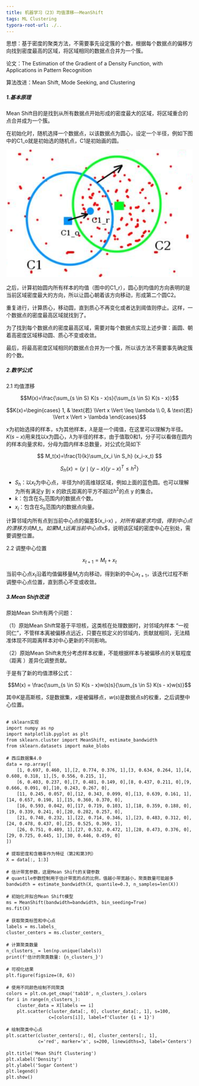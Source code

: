 ```yaml
---
title: 机器学习（23）均值漂移——MeanShift
tags: ML Clustering
typora-root-url: ./..
---
```


思想：基于密度的聚类方法，不需要事先设定簇的个数，根据每个数据点的偏移方向找到密度最高的区域，将区域相同的数据点合并为一个簇。

<!--more-->

论文：The Estimation of the Gradient of a Density Function, with Applications in Pattern Recognition

算法改进：Mean Shift, Mode Seeking, and Clustering

##### 1.基本原理

Mean Shift目的是找到从所有数据点开始形成的密度最大的区域，将区域重合的点合并成为一个簇。

在初始化时，随机选择一个数据点，以该数据点为圆心，设定一个半径，例如下图中的C1_o就是初始选的随机点，C1是初始画的圆。

![](/assets/images/MeanShift/one.png)

之后，计算初始圆内所有样本的均值（图中的C1_r），圆心到均值的方向表明的是当前区域密度最大的方向，所以让圆心朝着该方向移动，形成第二个圆C2。

重复进行，计算质心，移动圆，直到质心不再变化或者达到阈值则停止。这样，一个数据点的密度最高区域就找到了。

为了找到每个数据点的密度最高区域，需要对每个数据点实现上述步骤：画圆、朝着高密度区域移动圆、质心不变或收敛。

最后，将最高密度区域相同的数据点合并为一个簇，所以该方法不需要事先确定簇的个数。

##### 2.数学公式

2.1 均值漂移

$$M(x)=\frac{\sum_{s \in S} K(s - x)s}{\sum_{s \in S} K(s - x)}$$

$$K(x)=\begin{cases} 1, & \text{若} \Vert x \Vert \leq \lambda \\ 0, & \text{若} \Vert x \Vert > \lambda \end{cases}$$

x为初始选择的样本，s为其他样本，$\lambda$是是一个阈值，在这里可以理解为半径。$K(s - x)$用来找以x为圆心，$\lambda$为半径的样本，由于值取0和1，分子可以看做在圆内的样本向量求和，分母为圆内样本总数量，对公式化简如下

$$ M_t(x)=\frac{1}{k}\sum_{x_i \in S_h} (x_i-x_t) $$

$$S_h(x) = \left\{ y \mid (y - x)(y - x)^T \leqslant h^2 \right\}$$

- $S_h$：以$x_t$为中心点，半径为h的高维球区域，例如上面的蓝色圆。也可以理解为所有满足y 到 x 的欧氏距离的平方不超过$h^2$的点 y 的集合。
- $k$：包含在$S_h$范围内的数据点个数。
- $x_i$：包含在$S_h$范围内的数据点向量。

计算邻域内所有点到当前中心点的偏差$(x_i-x) $，对所有偏差求均值，得到中心点的漂移方向$M_t$。如果$M_t$远离当前中心点$x$，说明该区域的密度中心在别处，需要调整位置。

2.2 调整中心位置

$$x_{t+1}=M_t+x_t$$

当前中心点$x_t$沿着均值偏移量$M_t$方向移动，得到新的中心$x_{t+1}$，该迭代过程不断调整中心点位置，直到质心不变或收敛。

##### 3.Mean Shift改进

原始Mean Shift有两个问题：

（1）原始Mean Shift常基于平坦核，这类核在处理数据时，对邻域内样本 “一视同仁”，不管样本离被偏移点远近，只要在核定义的邻域内，贡献就相同，无法精准体现不同距离样本对中心更新的不同影响。

（2）原始Mean Shift未充分考虑样本权重，不能根据样本与被偏移点的关联程度（距离 ）差异化调整贡献。

于是有了新的均值漂移公式：

$$M(x) = \frac{\sum_{s \in S} K(s - x)w(s)s}{\sum_{s \in S} K(s - x)w(s)}$$

其中$K$是高斯核，$S$是数据集，$x$是被偏移点，$w(s)$是数据点s的权重，之后调整中心位置。

~~~
~~~



~~~
# sklearn实现
import numpy as np
import matplotlib.pyplot as plt
from sklearn.cluster import MeanShift, estimate_bandwidth
from sklearn.datasets import make_blobs

# 西瓜数据集4.0
data = np.array([
    [1, 0.697, 0.460, 1],[2, 0.774, 0.376, 1],[3, 0.634, 0.264, 1],[4, 0.608, 0.318, 1],[5, 0.556, 0.215, 1],
    [6, 0.403, 0.237, 0],[7, 0.481, 0.149, 0],[8, 0.437, 0.211, 0],[9, 0.666, 0.091, 0],[10, 0.243, 0.267, 0],
    [11, 0.245, 0.057, 0],[12, 0.343, 0.099, 0],[13, 0.639, 0.161, 1],[14, 0.657, 0.198, 1],[15, 0.360, 0.370, 0],
    [16, 0.593, 0.042, 0],[17, 0.719, 0.103, 1],[18, 0.359, 0.188, 0],[19, 0.339, 0.241, 0],[20, 0.282, 0.257, 0],
    [21, 0.748, 0.232, 1],[22, 0.714, 0.346, 1],[23, 0.483, 0.312, 0],[24, 0.478, 0.437, 0],[25, 0.525, 0.369, 1],
    [26, 0.751, 0.489, 1],[27, 0.532, 0.472, 1],[28, 0.473, 0.376, 0],[29, 0.725, 0.445, 1],[30, 0.446, 0.459, 0]
])

# 提取密度和含糖率作为特征（第2和第3列）
X = data[:, 1:3]

# 估计带宽参数，这是Mean Shift的关键参数
# quantile参数控制用于估计带宽的点的比例，值越小带宽越小，聚类数量可能越多
bandwidth = estimate_bandwidth(X, quantile=0.3, n_samples=len(X))

# 初始化并拟合Mean Shift模型
ms = MeanShift(bandwidth=bandwidth, bin_seeding=True)
ms.fit(X)

# 获取聚类标签和中心点
labels = ms.labels_
cluster_centers = ms.cluster_centers_

# 计算聚类数量
n_clusters_ = len(np.unique(labels))
print(f'估计的聚类数量: {n_clusters_}')

# 可视化结果
plt.figure(figsize=(8, 6))

# 使用不同颜色绘制不同聚类
colors = plt.cm.get_cmap('tab10', n_clusters_).colors
for i in range(n_clusters_):
    cluster_data = X[labels == i]
    plt.scatter(cluster_data[:, 0], cluster_data[:, 1], s=100, 
                c=[colors[i]], label=f'Cluster {i + 1}')

# 绘制聚类中心点
plt.scatter(cluster_centers[:, 0], cluster_centers[:, 1], 
            c='red', marker='x', s=200, linewidths=3, label='Centers')

plt.title('Mean Shift Clustering')
plt.xlabel('Density')
plt.ylabel('Sugar Content')
plt.legend()
plt.show()

~~~

